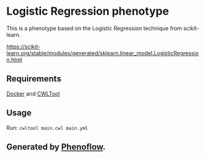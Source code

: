 # Logistic Regression phenotype

This is a phenotype based on the Logistic Regression technique from scikit-learn.

https://scikit-learn.org/stable/modules/generated/sklearn.linear_model.LogisticRegression.html

## Requirements

[Docker](https://docs.docker.com/install/) and [CWLTool](https://github.com/common-workflow-language/cwltool#install)

## Usage

Run: `cwltool main.cwl main.yml`

## Generated by [Phenoflow](https://kclhi.org/phenoflow).
